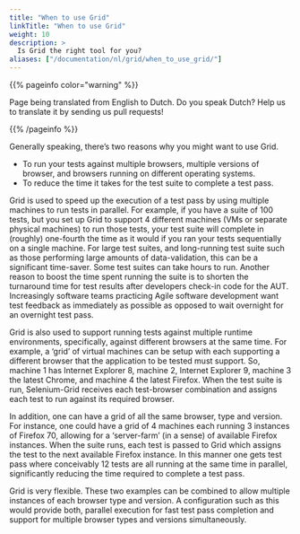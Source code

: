 ```yaml
---
title: "When to use Grid"
linkTitle: "When to use Grid"
weight: 10
description: >
  Is Grid the right tool for you?
aliases: ["/documentation/nl/grid/when_to_use_grid/"]
---
```


{{% pageinfo color="warning" %}}
<p class="lead">
   <i class="fas fa-language display-4"></i> 
   Page being translated from 
   English to Dutch. Do you speak Dutch? Help us to translate
   it by sending us pull requests!
</p>
{{% /pageinfo %}}


Generally speaking, there’s two reasons why you might want to use Grid.

* To run your tests against multiple browsers, multiple versions of browser,
and browsers running on different operating systems.
* To reduce the time it takes for the test suite to complete a test pass.

Grid is used to speed up the execution of a test pass by using
multiple machines to run tests in parallel. For example, if you have a suite of
100 tests, but you set up Grid to support 4 different machines (VMs or
separate physical machines) to run those tests, your test suite will complete
in (roughly) one-fourth the time as it would if you ran your tests sequentially
on a single machine. For large test suites, and long-running test suite such as
those performing large amounts of data-validation, this can be a significant
time-saver. Some test suites can take hours to run. Another reason to boost the
time spent running the suite is to shorten the turnaround time for test results
after developers check-in code for the AUT. Increasingly software teams
practicing Agile software development want test feedback as immediately as
possible as opposed to wait overnight for an overnight test pass.

Grid is also used to support running tests against multiple runtime
environments, specifically, against different browsers at the same time. For
example, a ‘grid’ of virtual machines can be setup with each supporting a
different browser that the application to be tested must support. So, machine 1
has Internet Explorer 8, machine 2, Internet Explorer 9, machine 3 the latest
Chrome, and machine 4 the latest Firefox. When the test suite is run,
Selenium-Grid receives each test-browser combination and assigns each test to
run against its required browser.

In addition, one can have a grid of all the same browser, type and version. For
instance, one could have a grid of 4 machines each running 3 instances of
Firefox 70, allowing for a ‘server-farm’ (in a sense) of available Firefox
instances. When the suite runs, each test is passed to Grid which
assigns the test to the next available Firefox instance. In this manner one
gets test pass where conceivably 12 tests are all running at the same time in
parallel, significantly reducing the time required to complete a test pass.

Grid is very flexible. These two examples can be combined to allow
multiple instances of each browser type and version. A configuration such as
this would provide both, parallel execution for fast test pass completion and
support for multiple browser types and versions simultaneously.
